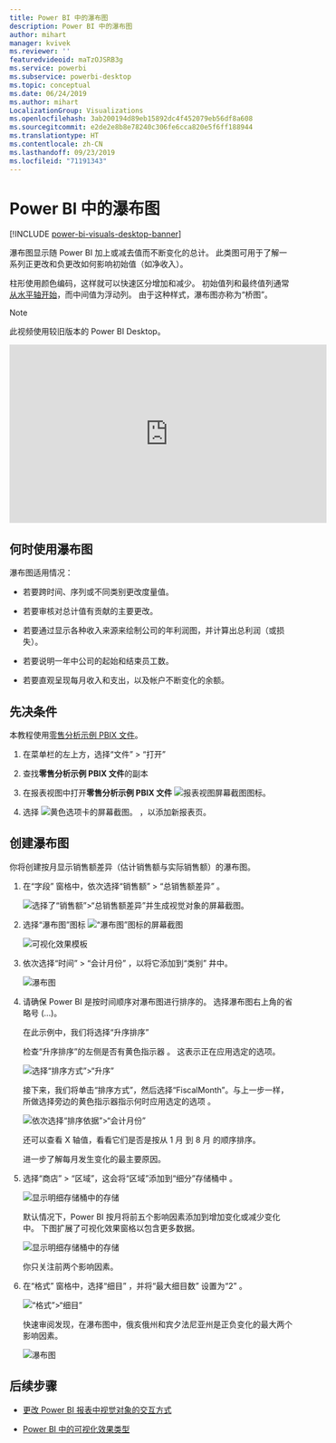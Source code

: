 ```yaml
---
title: Power BI 中的瀑布图
description: Power BI 中的瀑布图
author: mihart
manager: kvivek
ms.reviewer: ''
featuredvideoid: maTzOJSRB3g
ms.service: powerbi
ms.subservice: powerbi-desktop
ms.topic: conceptual
ms.date: 06/24/2019
ms.author: mihart
LocalizationGroup: Visualizations
ms.openlocfilehash: 3ab200194d89eb15892dc4f452079eb56df8a608
ms.sourcegitcommit: e2de2e8b8e78240c306fe6cca820e5f6ff188944
ms.translationtype: HT
ms.contentlocale: zh-CN
ms.lasthandoff: 09/23/2019
ms.locfileid: "71191343"
---
```

# <a name="waterfall-charts-in-power-bi"></a>Power BI 中的瀑布图

[!INCLUDE [power-bi-visuals-desktop-banner](../includes/power-bi-visuals-desktop-banner.md)]

瀑布图显示随 Power BI 加上或减去值而不断变化的总计。 此类图可用于了解一系列正更改和负更改如何影响初始值（如净收入）。

柱形使用颜色编码，这样就可以快速区分增加和减少。 初始值列和最终值列通常[从水平轴开始](https://support.office.com/article/Create-a-waterfall-chart-in-Office-2016-for-Windows-8de1ece4-ff21-4d37-acd7-546f5527f185#BKMK_Float "从水平轴开始")，而中间值为浮动列。 由于这种样式，瀑布图亦称为“桥图”。

   > [!NOTE]
   > 此视频使用较旧版本的 Power BI Desktop。
   > 
   > 

<iframe width="560" height="315" src="https://www.youtube.com/embed/qKRZPBnaUXM" frameborder="0" allow="autoplay; encrypted-media" allowfullscreen></iframe>

## <a name="when-to-use-a-waterfall-chart"></a>何时使用瀑布图

瀑布图适用情况：

* 若要跨时间、序列或不同类别更改度量值。

* 若要审核对总计值有贡献的主要更改。

* 若要通过显示各种收入来源来绘制公司的年利润图，并计算出总利润（或损失）。

* 若要说明一年中公司的起始和结束员工数。

* 若要直观呈现每月收入和支出，以及帐户不断变化的余额。

## <a name="prerequisite"></a>先决条件

本教程使用[零售分析示例 PBIX 文件](http://download.microsoft.com/download/9/6/D/96DDC2FF-2568-491D-AAFA-AFDD6F763AE3/Retail%20Analysis%20Sample%20PBIX.pbix)。

1. 在菜单栏的左上方，选择“文件” > “打开”  
   
2. 查找**零售分析示例 PBIX 文件**的副本

1. 在报表视图中打开**零售分析示例 PBIX 文件** ![报表视图屏幕截图图标](media/power-bi-visualization-kpi/power-bi-report-view.png)。

1. 选择 ![黄色选项卡的屏幕截图。](media/power-bi-visualization-kpi/power-bi-yellow-tab.png) ，以添加新报表页。


## <a name="create-a-waterfall-chart"></a>创建瀑布图

你将创建按月显示销售额差异（估计销售额与实际销售额）的瀑布图。

1. 在“字段”  窗格中，依次选择“销售额”   > “总销售额差异”  。

   ![选择了“销售额”>“总销售额差异”并生成视觉对象的屏幕截图。](media/power-bi-visualization-waterfall-charts/power-bi-first-value.png)

1. 选择“瀑布图”图标 ![“瀑布图”图标的屏幕截图](media/power-bi-visualization-waterfall-charts/power-bi-waterfall-icon.png)

    ![可视化效果模板](media/power-bi-visualization-waterfall-charts/convert-waterfall.png)

1. 依次选择“时间”   > “会计月份”  ，以将它添加到“类别”  井中。

    ![瀑布图](media/power-bi-visualization-waterfall-charts/power-bi-waterfall.png)

1. 请确保 Power BI 是按时间顺序对瀑布图进行排序的。 选择瀑布图右上角的省略号 (...)。

    在此示例中，我们将选择“升序排序” 

    检查“升序排序”的左侧是否有黄色指示器  。 这表示正在应用选定的选项。

    ![选择“排序方式”>“升序”](media/power-bi-visualization-waterfall-charts/power-bi-sort-by.png)

    接下来，我们将单击“排序方式”，然后选择“FiscalMonth”。与上一步一样，所做选择旁边的黄色指示器指示何时应用选定的选项   。

    ![依次选择“排序依据”>“会计月份”](media/power-bi-visualization-waterfall-charts/power-bi-sort-by-fiscal-month.png)

    还可以查看 X 轴值，看看它们是否是按从 1 月  到 8 月  的顺序排序。

    进一步了解每月发生变化的最主要原因。

1.  选择“商店” > “区域”，这会将“区域”添加到“细分”存储桶中     。

    ![显示明细存储桶中的存储](media/power-bi-visualization-waterfall-charts/power-bi-waterfall-breakdown.png)

    默认情况下，Power BI 按月将前五个影响因素添加到增加变化或减少变化中。 下图扩展了可视化效果窗格以包含更多数据。 

    ![显示明细存储桶中的存储](media/power-bi-visualization-waterfall-charts/power-bi-waterfall-breakdown-initial.png)

    你只关注前两个影响因素。

1. 在“格式”  窗格中，选择“细目”  ，并将“最大细目数”  设置为“2”  。

    ![“格式”>“细目”](media/power-bi-visualization-waterfall-charts/power-bi-waterfall-breakdown-maximum.png)

    快速审阅发现，在瀑布图中，俄亥俄州和宾夕法尼亚州是正负变化的最大两个影响因素。

    ![瀑布图](media/power-bi-visualization-waterfall-charts/power-bi-waterfall-axis.png)

## <a name="next-steps"></a>后续步骤

* [更改 Power BI 报表中视觉对象的交互方式](../service-reports-visual-interactions.md)

* [Power BI 中的可视化效果类型](power-bi-visualization-types-for-reports-and-q-and-a.md)
